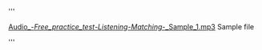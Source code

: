 '''

[Audio_-_Free_practice_test_-_Listening_-_Matching_-_Sample_1.mp3](https://github.com/user-attachments/files/22630154/Audio_-_Free_practice_test_-_Listening_-_Matching_-_Sample_1.mp3)
Sample file

'''
